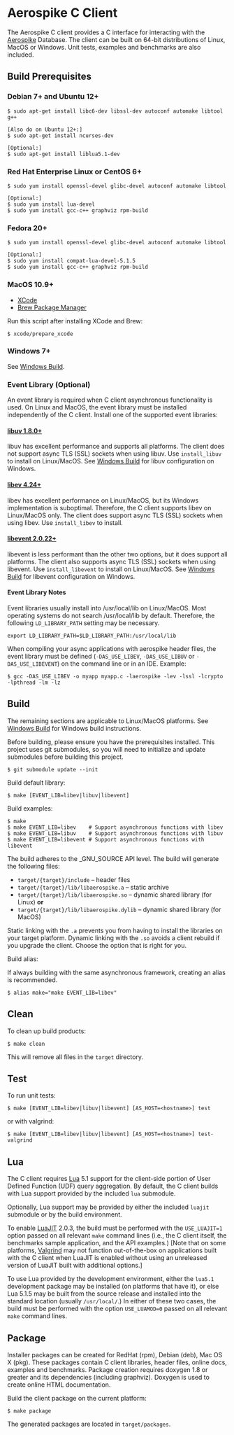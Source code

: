 # Aerospike C Client

The Aerospike C client provides a C interface for interacting with the 
[Aerospike](http://aerospike.com) Database.  The client can be built on
64-bit distributions of Linux, MacOS or Windows. Unit tests, examples
and benchmarks are also included.

## Build Prerequisites

### Debian 7+ and Ubuntu 12+

	$ sudo apt-get install libc6-dev libssl-dev autoconf automake libtool g++

	[Also do on Ubuntu 12+:]
	$ sudo apt-get install ncurses-dev

	[Optional:]
	$ sudo apt-get install liblua5.1-dev

### Red Hat Enterprise Linux or CentOS 6+

	$ sudo yum install openssl-devel glibc-devel autoconf automake libtool

	[Optional:]
	$ sudo yum install lua-devel
	$ sudo yum install gcc-c++ graphviz rpm-build 

### Fedora 20+

	$ sudo yum install openssl-devel glibc-devel autoconf automake libtool

	[Optional:]
	$ sudo yum install compat-lua-devel-5.1.5
	$ sudo yum install gcc-c++ graphviz rpm-build 

### MacOS 10.9+

* [XCode](https://itunes.apple.com/us/app/xcode/id497799835)
* [Brew Package Manager](http://brew.sh)

Run this script after installing XCode and Brew:

	$ xcode/prepare_xcode

### Windows 7+

See [Windows Build](vs).
	
### Event Library (Optional)

An event library is required when C client asynchronous functionality is used.
On Linux and MacOS, the event library must be installed independently of the C client.
Install one of the supported event libraries:

#### [libuv 1.8.0+](http://docs.libuv.org) 

libuv has excellent performance and supports all platforms.  The client does not
support async TLS (SSL) sockets when using libuv.  Use `install_libuv` to install
on Linux/MacOS.  See [Windows Build](vs) for libuv configuration on 
Windows.

#### [libev 4.24+](http://dist.schmorp.de/libev)

libev has excellent performance on Linux/MacOS, but its Windows implementation
is suboptimal.  Therefore, the C client supports libev on Linux/MacOS only.
The client does support async TLS (SSL) sockets when using libev.  Use
`install_libev` to install.

#### [libevent 2.0.22+](http://libevent.org)

libevent is less performant than the other two options, but it does support all
platforms.  The client also supports async TLS (SSL) sockets when using libevent.
Use `install_libevent` to install on Linux/MacOS.  See [Windows Build](vs)
for libevent configuration on Windows.

#### Event Library Notes

Event libraries usually install into /usr/local/lib on Linux/MacOS.  Most
operating systems do not search /usr/local/lib by default.  Therefore, the
following `LD_LIBRARY_PATH` setting may be necessary.

    export LD_LIBRARY_PATH=$LD_LIBRARY_PATH:/usr/local/lib

When compiling your async applications with aerospike header files, the event library
must be defined (`-DAS_USE_LIBEV`, `-DAS_USE_LIBUV` or `-DAS_USE_LIBEVENT`) on the command line or
in an IDE.  Example:

	$ gcc -DAS_USE_LIBEV -o myapp myapp.c -laerospike -lev -lssl -lcrypto -lpthread -lm -lz

## Build

The remaining sections are applicable to Linux/MacOS platforms.
See [Windows Build](vs) for Windows build instructions.

Before building, please ensure you have the prerequisites installed.  This project uses 
git submodules, so you will need to initialize and update submodules before building 
this project.

	$ git submodule update --init

Build default library:

	$ make [EVENT_LIB=libev|libuv|libevent]

Build examples:

	$ make
	$ make EVENT_LIB=libev    # Support asynchronous functions with libev
	$ make EVENT_LIB=libuv    # Support asynchronous functions with libuv
	$ make EVENT_LIB=libevent # Support asynchronous functions with libevent

The build adheres to the _GNU_SOURCE API level. The build will generate the following files:

- `target/{target}/include` – header files
- `target/{target}/lib/libaerospike.a` – static archive
- `target/{target}/lib/libaerospike.so` – dynamic shared library (for Linux)
  **or**
- `target/{target}/lib/libaerospike.dylib` – dynamic shared library (for MacOS)

Static linking with the `.a` prevents you from having to install the libraries on your 
target platform. Dynamic linking with the `.so` avoids a client rebuild if you upgrade 
the client. Choose the option that is right for you.

Build alias:

If always building with the same asynchronous framework, creating an alias is recommended.

	$ alias make="make EVENT_LIB=libev"

## Clean

To clean up build products:

	$ make clean

This will remove all files in the `target` directory.

## Test

To run unit tests:

	$ make [EVENT_LIB=libev|libuv|libevent] [AS_HOST=<hostname>] test

or with valgrind:

	$ make [EVENT_LIB=libev|libuv|libevent] [AS_HOST=<hostname>] test-valgrind

## Lua

The C client requires [Lua](http://www.lua.org) 5.1 support for the
client-side portion of User Defined Function (UDF) query aggregation.
By default, the C client builds with Lua support provided by the
included `lua` submodule.

Optionally, Lua support may be provided by either the included `luajit`
submodule or by the build environment.

To enable [LuaJIT](http://luajit.org) 2.0.3, the build must be performed
with the `USE_LUAJIT=1` option passed on all relevant `make` command
lines (i.e., the C client itself, the benchmarks sample application, and
the API examples.) [Note that on some platforms, [Valgrind](http://www.valgrind.org)
may not function out-of-the-box on applications built with the C client
when LuaJIT is enabled without using an unreleased version of LuaJIT
built with additional options.]

To use Lua provided by the development environment, either the `lua5.1`
development package may be installed (on platforms that have it), or
else Lua 5.1.5 may be built from the source release and installed into
the standard location (usually `/usr/local/`.) In either of these two
cases, the build must be performed with the option `USE_LUAMOD=0` passed
on all relevant `make` command lines.

## Package

Installer packages can be created for RedHat (rpm), Debian (deb), Mac OS X (pkg).
These packages contain C client libraries, header files, online docs, examples and 
benchmarks.  Package creation requires doxygen 1.8 or greater and its dependencies
(including graphviz).  Doxygen is used to create online HTML documentation.

Build the client package on the current platform:

	$ make package

The generated packages are located in `target/packages`.

